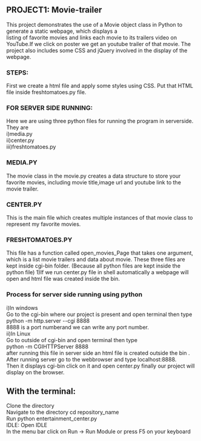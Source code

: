 ## PROJECT1: Movie-trailer
   This project demonstrates the use of a Movie object class in Python to generate a static webpage, which displays a      
listing  of favorite movies and links each movie to its trailers video on YouTube.If we click on poster we get an youtube      trailer of that movie. The project also includes some CSS and jQuery involved in the display of the webpage.
### STEPS:   
 First we create a html file and apply some styles using CSS. Put that HTML file inside freshtomatoes.py file.
### FOR SERVER SIDE RUNNING:  
Here we are using three python files for running the program in serverside.  
They are  
i)media.py                                      
ii)center.py          
iii)freshtomatoes.py                      

### MEDIA.PY
   The movie class in the movie.py creates a data structure to store your favorite movies, including movie title,image url and youtube link to the movie trailer.

### CENTER.PY
   This is the main file which creates multiple instances of that movie class to represent my favorite movies.
   
### FRESHTOMATOES.PY 
   This file has a function called open_movies_Page that takes one argument, which is a list movie trailers and data about movie.
  These three files are kept inside cgi-bin folder. (Because all python files are kept inside the python file)
   1)If we run center.py file in shell automatically a webpage will open and html file was created inside the bin.
  ### Process for server side running using python                   
  i)In windows       
     Go to the cgi-bin where our project is present and open terminal then type         
                 python -m http.server --cgi 8888       
     8888 is a port numberand we can write any port number.                                                             
   ii)In Linux                                                                                       
      Go to outside of cgi-bin and open terminal then type                                                                  
                 python -m CGIHTTPServer 8888                                                                        
  after running this file in server side an html file is created outside the bin .                                           
  After running server go to the webbrowser and type localhost:8888.                           
  Then it displays cgi-bin click on it and open center.py finally our project will display on the browser.                    
  ## With the terminal:                         
Clone the directory                                       
Navigate to the directory cd repository_name                                       
Run python entertainment_center.py                     
IDLE:
Open IDLE                                                                   
In the menu bar click on Run -> Run Module or press F5 on your keyboard
  
